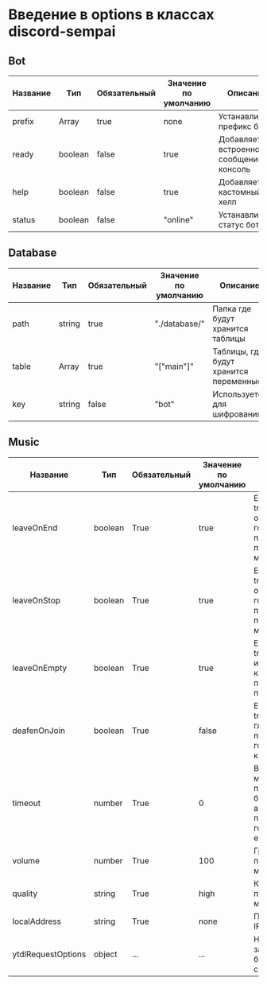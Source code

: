 # Введение в options в классах discord-sempai

## Bot

| Название | Тип |  Обязательный  | Значение по умолчанию |  Описание  |
| ----------- | ----------- | ------------ | ------------- | ----------- |
| prefix    | Array<string>    |  true    |  none    |  Устанавливает префикс бота    |
| ready    | boolean      |  false    |   true    |  Добавляет встроенное сообщение в консоль    |
| help    | boolean    |  false    | true    | Добавляет кастомный хелп    |
| status    | boolean    |  false    | "online"    | Устанавливает статус бота    |


## Database

| Название | Тип |  Обязательный  | Значение по умолчанию |  Описание  |
| ----------- | ----------- | ----------- | ------------ | ------------ |
| path | string    | true    | "./database/"    | Папка где будут хранится таблицы    |
| table    | Array<string>    | true    | "["main"]"    | Таблицы, где будут хранится переменные    |
| key    | string    | false    | "bot"    | Используется для шифрования    |


## Music

| Название        | Тип     | Обязательный | Значение по умолчанию | Описание                                |
|-------------|---------|------------|---------------|-------------------------------------|
| leaveOnEnd     | boolean | True         | true                    | Если это значение true, бот останется в голосовом канале после завершения проигрывания музыки. |
| leaveOnStop    | boolean | True         | true                    | Если это значение true, бот останется в голосовом канале после остановки проигрывания музыки. |
| leaveOnEmpty   | boolean | True         | true                    | Если это значение true, бот выйдет из голосового канала, если все пользователи покинут его. |
| deafenOnJoin   | boolean | True         | false                   | Если это значение true, бот будет глухим при подключении к голосовому каналу. |
| timeout        | number  | True         | 0                       | Время в миллисекундах, после которого бот автоматически покинет голосовой канал, если он пуст. |
| volume         | number  | True         | 100                     | Громкость проигрывания музыки. |
| quality        | string  | True         | high                    | Качество проигрываемой музыки. |
| localAddress   | string  | True         | none                    | Пользовательский IPv4/IPv6 адрес. |
| ytdlRequestOptions | object  | ...         | ...                     | Настройки запросов для библиотеки ytdl-core. |